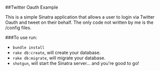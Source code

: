 ##Twitter Oauth Example

This is a simple Sinatra application that allows a user to login via Twitter Oauth and tweet on their behalf. The only code not written by me is the /config files. 


###To use run:

* ```bundle install```
* ```rake db:create```, will create your database.
* ```rake db:migrate```, will migrate your database.
* ```shotgun```, will start the Sinatra server... and you're good to go!

